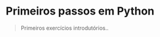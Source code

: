 # Primeiros passos em Python

<!---Esses são exemplos. Veja https:/shields.io para outras pessoas ou para personalizar este conjunto de escudos. Você pode querer incluir dependências, status do projeto e informações de licença aqui--->


> Primeiros exercícios introdutórios..<br>
